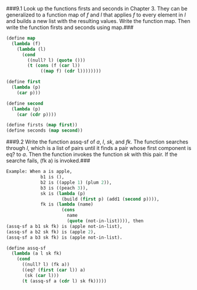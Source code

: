 ###9.1 Look up the functions firsts and seconds in Chapter 3. They can be generalized to a function map of *f* and *l* that applies *f* to every element in *l* and builds a new list with the resulting values. Write the function map. Then write the function firsts and seconds using map.###
```lisp
(define map
  (lambda (f)
    (lambda (l)
      (cond
        ((null? l) (quote ()))
        (t (cons (f (car l))
             ((map f) (cdr l))))))))

(define first
  (lambda (p)
    (car p)))

(define second
  (lambda (p)
    (car (cdr p))))

(define firsts (map first))
(define seconds (map second))

```

###9.2 Write the function assq-sf of *a*, *l*, *sk*, and *fk*. The function searches through *l*, which is a list of pairs until it finds a pair whose first component is eq? to *a*. Then the function invokes the function *sk* with this pair. If the searche fails, (fk a) is invoked.###
```lisp
Example: When a is apple,
             b1 is (),
             b2 is ((apple 1) (plum 2)),
             b3 is ((peach 3)),
             sk is (lambda (p)
                     (build (first p) (add1 (second p)))),
             fk is (lambda (name)
                     (cons
                       name
                       (quote (not-in-list)))), then
(assq-sf a b1 sk fk) is (apple not-in-list),
(assq-sf a b2 sk fk) is (apple 2),
(assq-sf a b3 sk fk) is (apple not-in-list).

(define assq-sf
  (lambda (a l sk fk)
    (cond
      ((null? l) (fk a))
      ((eq? (first (car l)) a)
       (sk (car l)))
      (t (assq-sf a (cdr l) sk fk)))))
```
